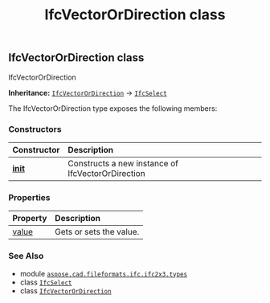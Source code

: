 ﻿---
title: IfcVectorOrDirection class
second_title: Aspose.CAD for Python via .NET API References
description: 
type: docs
weight: 1580
url: /aspose.cad.fileformats.ifc.ifc2x3.types/ifcvectorordirection/
is_root: false
---

## IfcVectorOrDirection class

IfcVectorOrDirection



**Inheritance:** [`IfcVectorOrDirection`](/cad/python-net/aspose.cad.fileformats.ifc.ifc2x3.types/ifcvectorordirection) → 
[`IfcSelect`](/cad/python-net/aspose.cad.fileformats.ifc/ifcselect)



The IfcVectorOrDirection type exposes the following members:

### Constructors
| Constructor | Description |
| :- | :- |
| [__init__](/cad/python-net/aspose.cad.fileformats.ifc.ifc2x3.types/ifcvectorordirection/__init__/#) | Constructs a new instance of IfcVectorOrDirection |


### Properties
| Property | Description |
| :- | :- |
| [value](/cad/python-net/aspose.cad.fileformats.ifc.ifc2x3.types/ifcvectorordirection/value) | Gets or sets the value. |



### See Also
* module [`aspose.cad.fileformats.ifc.ifc2x3.types`](..)
* class [`IfcSelect`](/cad/python-net/aspose.cad.fileformats.ifc/ifcselect)
* class [`IfcVectorOrDirection`](/cad/python-net/aspose.cad.fileformats.ifc.ifc2x3.types/ifcvectorordirection)
